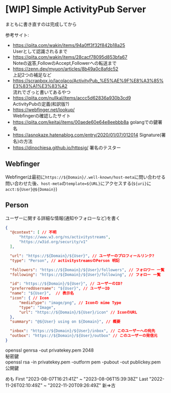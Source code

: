 # [WIP] Simple ActivityPub Server
まともに書き直すのは完成してから

参考サイト:
* https://qiita.com/wakin/items/94a0ff3f32f842b18a25  
Userとして認識されるまで
* https://qiita.com/wakin/items/28cacf78095d853bfa67  
Noteの返答,FollowのAccept,Followerへの転送まで
* https://zenn.dev/myuon/articles/8b49a0c8afdc52  
上記2つの補足など
* https://scrapbox.io/lacolaco/ActivityPub_%E5%AE%9F%E8%A3%85%E3%83%A1%E3%83%A2  
流れでざっと書いてあるやつ
* https://qiita.com/nullkal/items/accc5d62836a930b3cd9  
ActivityPubの定義(和訳版?)
* https://webfinger.net/lookup/  
Webfingerの確認したサイト
* https://qiita.com/keitaj/items/00aede60e64e8eebbb8a
golangでの鍵署名
* https://asnokaze.hatenablog.com/entry/2020/01/07/012014
Signature(署名)の方法
* https://dinochiesa.github.io/httpsig/
署名のテスター

## Webfinger
Webfingerは最初に`https://${Domain}/.well-known/host-meta`に問い合わせる  
問い合わせた後、`host-meta`の`template=${URL}`にアクセスする(`${uri}`に`acct:${User}@${Domain}`)

## Person
ユーザーに関する詳細な情報(通知やフォローなど)を書く
```json
{
  "@context": [ // 不明
      "https://www.w3.org/ns/activitystreams",
      "https://w3id.org/security/v1"
  ],

  "url": "https://${Domain}/${User}", // ユーザーのプロフィールリンク?
  "type": "Person", // activitystreamsのPerson 明記

  "followers": "https://${Domain}/${User}/followers", // フォロワー 一覧
  "following": "https://${Domain}/${User}/following", // フォロー 一覧

  "id": "https://${Domain}/${User}", // ユーザーのID?
  "preferredUsername": "${User}", // ユーザーID
  "name": "${User}",  // 表示名
  "icon": { // Icon
      "mediaType": "image/png", // Iconの mime Type
      "type": "Image",
      "url": "https://${Domain}/${User}/icon" // IconのURL
  },
  "summary": "@${User} using on ${Domain}", // 概要

  "inbox": "https://${Domain}/${User}/inbox", // このユーザーへの宛先
  "outbox": "https://${Domain}/${User}/outbox" // このユーザーの発信元
}
```


openssl genrsa -out privatekey.pem 2048  
秘密鍵  
openssl rsa -in privatekey.pem -outform pem -pubout -out publickey.pem  
公開鍵  


めも
First "2023-08-07T16:21:41Z" ~ "2023-08-06T15:39:38Z"
Last  "2022-11-26T02:10:49Z" ~ "2022-11-20T09:26:49Z"
新=>古